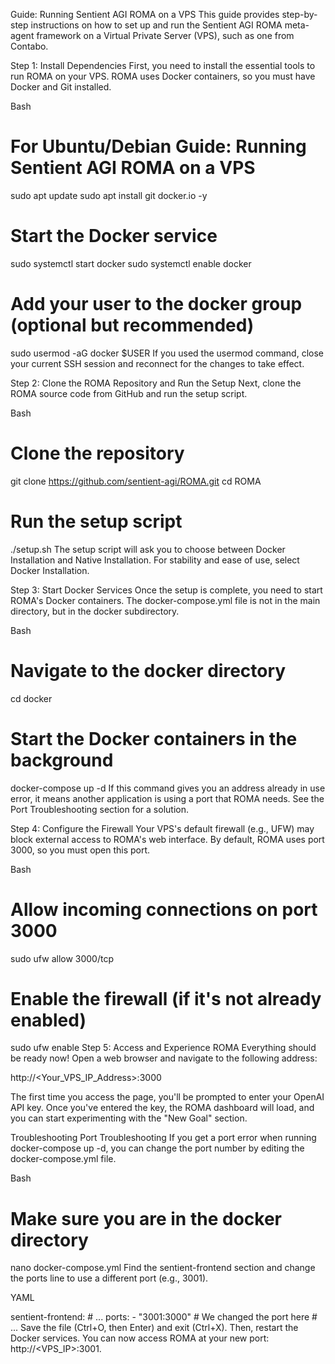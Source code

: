 Guide: Running Sentient AGI ROMA on a VPS
This guide provides step-by-step instructions on how to set up and run the Sentient AGI ROMA meta-agent framework on a Virtual Private Server (VPS), such as one from Contabo.

Step 1: Install Dependencies
First, you need to install the essential tools to run ROMA on your VPS. ROMA uses Docker containers, so you must have Docker and Git installed.

Bash

# For Ubuntu/Debian Guide: Running Sentient AGI ROMA on a VPS
sudo apt update
sudo apt install git docker.io -y

# Start the Docker service
sudo systemctl start docker
sudo systemctl enable docker

# Add your user to the docker group (optional but recommended)
sudo usermod -aG docker $USER
If you used the usermod command, close your current SSH session and reconnect for the changes to take effect.

Step 2: Clone the ROMA Repository and Run the Setup
Next, clone the ROMA source code from GitHub and run the setup script.

Bash

# Clone the repository
git clone https://github.com/sentient-agi/ROMA.git
cd ROMA

# Run the setup script
./setup.sh
The setup script will ask you to choose between Docker Installation and Native Installation. For stability and ease of use, select Docker Installation.

Step 3: Start Docker Services
Once the setup is complete, you need to start ROMA's Docker containers. The docker-compose.yml file is not in the main directory, but in the docker subdirectory.

Bash

# Navigate to the docker directory
cd docker

# Start the Docker containers in the background
docker-compose up -d
If this command gives you an address already in use error, it means another application is using a port that ROMA needs. See the Port Troubleshooting section for a solution.

Step 4: Configure the Firewall
Your VPS's default firewall (e.g., UFW) may block external access to ROMA's web interface. By default, ROMA uses port 3000, so you must open this port.

Bash

# Allow incoming connections on  port 3000
sudo ufw allow 3000/tcp

# Enable the firewall (if it's not already enabled)
sudo ufw enable
Step 5: Access and Experience ROMA
Everything should be ready now! Open a web browser and navigate to the following address:

http://<Your_VPS_IP_Address>:3000

The first time you access the page, you'll be prompted to enter your OpenAI API key. Once you've entered the key, the ROMA dashboard will load, and you can start experimenting with the "New Goal" section.

Troubleshooting
Port Troubleshooting
If you get a port error when running docker-compose up -d, you can change the port number by editing the docker-compose.yml file.

Bash

# Make sure you are in the docker directory
nano docker-compose.yml
Find the sentient-frontend section and change the ports line to use a different port (e.g., 3001).

YAML

sentient-frontend:
    # ...
    ports:
      - "3001:3000"  # We changed the port here
    # ...
Save the file (Ctrl+O, then Enter) and exit (Ctrl+X). Then, restart the Docker services. You can now access ROMA at your new port: http://<VPS_IP>:3001.
